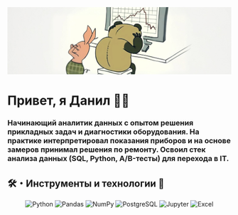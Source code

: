 <p align="center">
  <img src="https://github.com/notvarprod/notvarprod/raw/main/1.PNG" />
</p>

# Привет, я Данил 👋🏻


### Начинающий аналитик данных с опытом решения прикладных задач и диагностики оборудования. На практике интерпретировал показания приборов и на основе замеров принимал решения по ремонту. Освоил стек анализа данных (SQL, Python, A/B-тесты) для перехода в IT.

## 🛠️・Инструменты и технологии 🔧

<div align="center">

![Python]([https://img.shields.io/badge/Python-0b0038?style=for-the-badge&logo=python&logoColor=3776AB](https://img.shields.io/badge/Python-000000?style=for-the-badge&logo=python&logoColor=3776AB))
![Pandas](https://img.shields.io/badge/Pandas-0b0038?style=for-the-badge&logo=pandas&logoColor=150458)
![NumPy](https://img.shields.io/badge/NumPy-0b0038?style=for-the-badge&logo=numpy&logoColor=013243)
![PostgreSQL](https://img.shields.io/badge/PostgreSQL-0b0038?style=for-the-badge&logo=postgresql&logoColor=336791)
![Jupyter](https://img.shields.io/badge/Jupyter-0b0038?style=for-the-badge&logo=jupyter&logoColor=F37626)
![Excel](https://img.shields.io/badge/Excel-0b0038?style=for-the-badge&logo=microsoftexcel&logoColor=217346)

</div>
